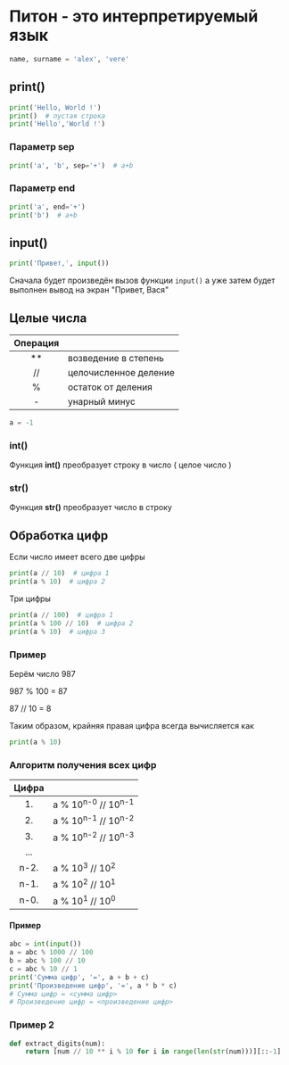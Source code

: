 
# Питон - это интерпретируемый язык

```python
name, surname = 'alex', 'vere'
```

## print()

```python
print('Hello, World !')
print()  # пустая строка
print('Hello','World !')
```
### Параметр sep
```python
print('a', 'b', sep='+')  # a+b
```

### Параметр end
```python
print('a', end='+')
print('b')  # a+b
```

## input()
```python
print('Привет,', input())
```

Сначала будет произведён вызов функции `input()` а уже затем будет выполнен вывод на экран "Привет, Вася"

## Целые числа

| Операция |                       |
| :------: | --------------------- |
| **       | возведение в степень  |
| //       | целочисленное деление |
|  %       | остаток от деления    | 
|  -       | унарный минус         |

```python
a = -1
```

### int()

Функция **int()** преобразует строку в число ( целое число )

### str()

Функция **str()** преобразует число в строку

## Обработка цифр

Если число имеет всего две цифры
```python
print(a // 10)  # цифра 1
print(a % 10)  # цифра 2
```

Три цифры
```python
print(a // 100)  # цифра 1
print(a % 100 // 10)  # цифра 2
print(a % 10)  # цифра 3
```

### Пример

Берём число 987

987 % 100 = 87

87 // 10 = 8

Таким образом, крайняя правая цифра всегда вычисляется как
```python
print(a % 10)
```

### Алгоритм получения всех цифр


| Цифра    |                       |
| :------: | --------------------- |
| 1.       | a % 10<sup>n-0</sup> // 10<sup>n-1</sup>
| 2.       | a % 10<sup>n-1</sup> // 10<sup>n-2</sup>
| 3.       | a % 10<sup>n-2</sup> // 10<sup>n-3</sup>
| ...      |
| n-2.     | a % 10<sup>3</sup> // 10<sup>2</sup>
| n-1.     | a % 10<sup>2</sup> // 10<sup>1</sup>
| n-0.     | a % 10<sup>1</sup> // 10<sup>0</sup>

#### Пример

```python
abc = int(input())
a = abc % 1000 // 100
b = abc % 100 // 10
c = abc % 10 // 1
print('Сумма цифр', '=', a + b + c)
print('Произведение цифр', '=', a * b * c)
# Сумма цифр = <сумма цифр>
# Произведение цифр = <произведение цифр>
```

### Пример 2

```python
def extract_digits(num):
    return [num // 10 ** i % 10 for i in range(len(str(num)))][::-1]
```
